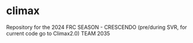 # climax
Repository for the 2024 FRC SEASON - CRESCENDO (pre/during SVR, for current code go to Climax2.0)
TEAM 2035
